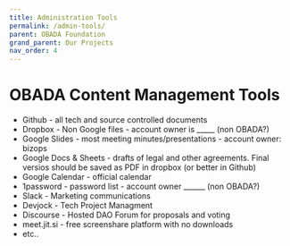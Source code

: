 ```yaml
---
title: Administration Tools
permalink: /admin-tools/
parent: OBADA Foundation
grand_parent: Our Projects
nav_order: 4
---
```


# OBADA Content Management Tools
* Github - all tech and source controlled documents
* Dropbox - Non Google files - account owner is _____ (non OBADA?)
* Google Slides - most meeting minutes/presentations - account owner: bizops 
* Google Docs & Sheets - drafts of legal and other agreements.   Final versios should be saved as PDF in dropbox (or better in Github)
* Google Calendar - official calendar
* 1password - password list - account owner ______ (non OBADA?)
* Slack - Marketing communications  
* Devjock - Tech Project Managment 
* Discourse - Hosted DAO Forum for proposals and voting
* meet.jit.si - free screenshare platform with no downloads
* etc..

